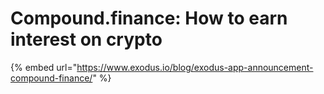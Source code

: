 # Compound.finance: How to earn interest on crypto

{% embed url="https://www.exodus.io/blog/exodus-app-announcement-compound-finance/" %}

